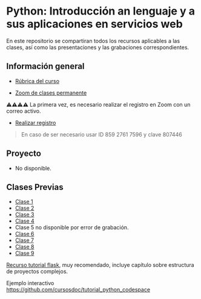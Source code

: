 # Python: Introducción an lenguaje y a sus aplicaciones en servicios web

En este repositorio se compartiran todos los recursos aplicables a las clases, así como las presentaciones y las grabaciones correspondientes.


## Información general

- [Rúbrica del curso](./documento-plan-curso.pdf)

- [Zoom de clases permanente](https://us06web.zoom.us/s/85927617596?pwd=WE90SXpLS2tCbXUyRUpGS0tXZTRiUT09)

⚠️⚠️⚠️⚠️
La primera vez, es necesario realizar el registro en Zoom con un correo activo.

- [Realizar registro](https://us06web.zoom.us/meeting/register/tZEkde6urzwvE9IPITMQzaOs3W39TLgn6oeX)

> En caso de ser necesario usar ID 859 2761 7596 y clave 807446

## Proyecto

- No disponible.

## Clases Previas

- [Clase 1](https://us06web.zoom.us/rec/share/MxHDbpPvlBYqoSq_PWHEy4AYrX-kbFTluIC8X2mx_W7mktZ4zkmZjQPNQEHE10Uj.LPw7BjoCGNwWVb6i)
- [Clase 2](https://us06web.zoom.us/rec/share/3SZ5--fz_jCOl2Gv9lLA5fEwbYEl64mWn6yEizDaCuugC44eTKDy57RExj65F9c2.5_udnyOrIIPRoN8U)
- [Clase 3](https://us06web.zoom.us/rec/share/BnMjDkHWn_QnYh1hkmEzx81Rxmf-yqUiAPaNNaSuXbNtpeJkpobENcRLKesvs3xQ.hDAIG2ob_03bK88v)
- [Clase 4](https://us06web.zoom.us/rec/share/93VADdEJuDdvKj5Hdiwgm9AxM4_eFqnKwxh7GhMHlM87vpiaxI9qLYCLXXr0EMw4.HkKeq7sQelL9rsw-)
- Clase 5 no disponible por error de grabación.
- [Clase 6](https://us06web.zoom.us/rec/share/e8GzoeHgH70oNDoW2-xJPvbF61oDjubK9RBDW9VVclAliWpKSun2WJccXXGcyJcY.WkT00RXaun5O9sNH)
- [Clase 7](https://us06web.zoom.us/rec/share/y48Jw-SZ0Yb20tz1kRDIrL6QhWDeQ44lUB_23QEItDq2oKmpaI5pBuQ5SJuSsuCM.9vHPoD0KjzUB_bEZ)
- [Clase 8](https://us06web.zoom.us/rec/share/7EpYOWidiDlv2YAncsQzdxul3maGCFpGVAhh6pTAkbY7fuKaaXbD6FHj8tq_Q4Y.XFcRzHrC1KOO2e84)
- [Clase 9]()

[Recurso tutorial flask](https://blog.miguelgrinberg.com/post/the-flask-mega-tutorial-part-xv-a-better-application-structure), muy recomendado, incluye capítulo sobre estructura de proyectos complejos.

Ejemplo interactivo https://github.com/cursosdoc/tutorial_python_codespace

